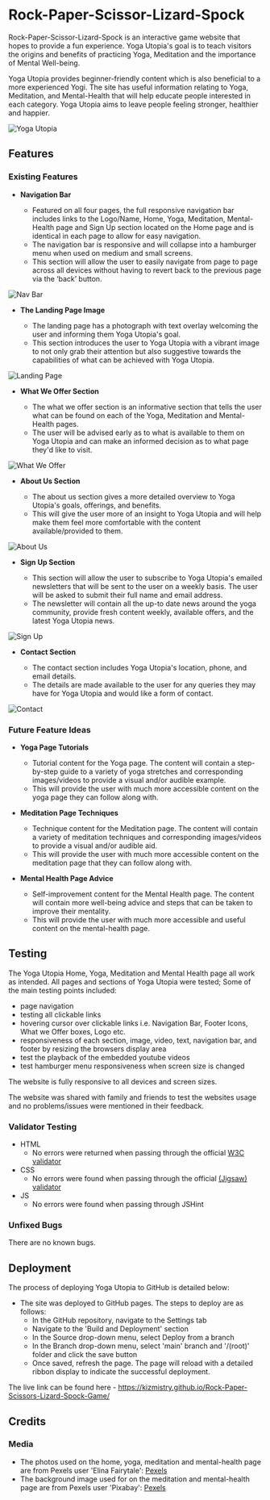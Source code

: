# Rock-Paper-Scissor-Lizard-Spock
 
Rock-Paper-Scissor-Lizard-Spock is an interactive game website that hopes to provide a fun experience. Yoga Utopia's goal is to teach visitors the origins and benefits of practicing Yoga, Meditation and the importance of Mental Well-being.

Yoga Utopia provides beginner-friendly content which is also beneficial to a more experienced Yogi.
The site has useful information relating to Yoga, Meditation, and Mental-Health that will help educate people interested in each category.
Yoga Utopia aims to leave people feeling stronger, healthier and happier.

![Yoga Utopia](/assets/readme-media/Yoga-Utopia_index.html.png)

## Features 

### Existing Features

- __Navigation Bar__

  - Featured on all four pages, the full responsive navigation bar includes links to the Logo/Name, Home, Yoga, Meditation, Mental-Health page and Sign Up section located on the Home page and is identical in each page to allow for easy navigation.
  - The navigation bar is responsive and will collapse into a hamburger menu when used on medium and small screens.
  - This section will allow the user to easily navigate from page to page across all devices without having to revert back to the previous page via the ‘back’ button. 

![Nav Bar](/assets/readme-media/navigation-bar.png)

- __The Landing Page Image__

  - The landing page has a photograph with text overlay welcoming the user and informing them Yoga Utopia's goal. 
  - This section introduces the user to Yoga Utopia with a vibrant image to not only grab their attention but also suggestive towards the capabilities of what can be achieved with Yoga Utopia.

![Landing Page](/assets/readme-media/landing-page.png)

- __What We Offer Section__

  - The what we offer section is an informative section that tells the user what can be found on each of the Yoga, Meditation and Mental-Health pages.
  - The user will be advised early as to what is available to them on Yoga Utopia and can make an informed decision as to what page they'd like to visit.

![What We Offer](/assets/readme-media/what-we-offer.png)

- __About Us Section__

  - The about us section gives a more detailed overview to Yoga Utopia's goals, offerings, and benefits. 
  - This will give the user more of an insight to Yoga Utopia and will help make them feel more comfortable with the content available/provided to them. 

![About Us](/assets/readme-media/about-us.png)

- __Sign Up Section__

  - This section will allow the user to subscribe to Yoga Utopia's emailed newsletters that will be sent to the user on a weekly basis. The user will be asked to submit their full name and email address.
  - The newsletter will contain all the up-to date news around the yoga community, provide fresh content weekly, available offers, and the latest Yoga Utopia news.

![Sign Up](/assets/readme-media/sign-up.png)

- __Contact Section__

  - The contact section includes Yoga Utopia's location, phone, and email details.
  - The details are made available to the user for any queries they may have for Yoga Utopia and would like a form of contact. 

![Contact](/assets/readme-media/contact.png)

### Future Feature Ideas

- __Yoga Page Tutorials__

  - Tutorial content for the Yoga page. The content will contain a step-by-step guide to a variety of yoga stretches and corresponding images/videos to provide a visual and/or audible example.
  - This will provide the user with much more accessible content on the yoga page they can follow along with.

- __Meditation Page Techniques__

  - Technique content for the Meditation page. The content will contain a variety of meditation techniques and corresponding images/videos to provide a visual and/or audible aid.
  - This will provide the user with much more accessible content on the meditation page that they can follow along with.

- __Mental Health Page Advice__

  - Self-improvement content for the Mental Health page. The content will contain more well-being advice and steps that can be taken to improve their mentality. 
  - This will provide the user with much more accessible and useful content on the mental-health page.

## Testing 

The Yoga Utopia Home, Yoga, Meditation and Mental Health page all work as intended.
All pages and sections of Yoga Utopia were tested; Some of the main testing points included:
  - page navigation
  - testing all clickable links
  - hovering cursor over clickable links i.e. Navigation Bar, Footer Icons, What we Offer boxes, Logo etc.
  - responsiveness of each section, image, video, text, navigation bar, and footer by resizing the browsers display area
  - test the playback of the embedded youtube videos
  - test hamburger menu responsiveness when screen size is changed

The website is fully responsive to all devices and screen sizes.

The website was shared with family and friends to test the websites usage and no problems/issues were mentioned in their feedback.

### Validator Testing 

- HTML
  - No errors were returned when passing through the official [W3C validator](https://validator.w3.org/nu/?doc=https%3A%2F%2Fkizmistry.github.io%2FRock-Paper-Scissors-Lizard-Spock-Game%2F)
- CSS
  - No errors were found when passing through the official [(Jigsaw) validator](http://jigsaw.w3.org/css-validator/validator?lang=en&profile=css3svg&uri=https%3A%2F%2Fkizmistry.github.io%2FRock-Paper-Scissors-Lizard-Spock-Game%2F&usermedium=all&vextwarning=&warning=1)
- JS
  - No errors were found when passing through JSHint


### Unfixed Bugs

There are no known bugs.

## Deployment

The process of deploying Yoga Utopia to GitHub is detailed below: 

- The site was deployed to GitHub pages. The steps to deploy are as follows: 
  - In the GitHub repository, navigate to the Settings tab 
  - Navigate to the 'Build and Deployment' section
  - In the Source drop-down menu, select Deploy from a branch
  - In the Branch drop-down menu, select 'main' branch and '/(root)' folder and click the save button
  - Once saved, refresh the page. The page will reload with a detailed ribbon display to indicate the successful deployment. 

The live link can be found here - https://kizmistry.github.io/Rock-Paper-Scissors-Lizard-Spock-Game/


## Credits 

### Media

- The photos used on the home, yoga, meditation and mental-health page are from Pexels user 'Elina Fairytale': [Pexels](https://www.pexels.com/@elly-fairytale/)
- The background image used for on the meditation and mental-health page are from Pexels user 'Pixabay': [Pexels](https://www.pexels.com/@pixabay/)